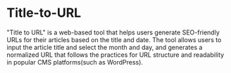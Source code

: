 # Title-to-URL
"Title to URL" is a web-based tool that helps users generate SEO-friendly URLs for their articles based on the title and date. The tool allows users to input the article title and select the month and day, and generates a normalized URL that follows the practices for URL structure and readability in popular CMS platforms(such as WordPress).
